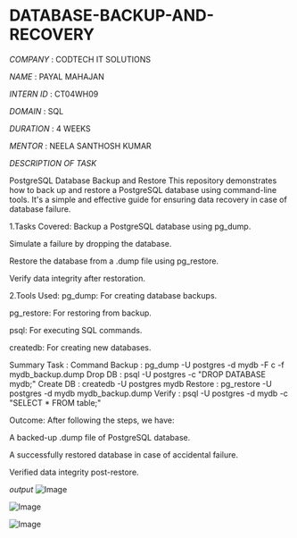 # DATABASE-BACKUP-AND-RECOVERY

*COMPANY* : CODTECH IT SOLUTIONS 

*NAME* : PAYAL MAHAJAN

*INTERN ID* : CT04WH09

*DOMAIN* : SQL

*DURATION* : 4 WEEKS

*MENTOR* : NEELA SANTHOSH KUMAR

*DESCRIPTION OF TASK*

PostgreSQL Database Backup and Restore
This repository demonstrates how to back up and restore a PostgreSQL database using command-line tools. It's a simple and effective guide for ensuring data recovery in case of database failure.

1.Tasks Covered:
Backup a PostgreSQL database using pg_dump.

Simulate a failure by dropping the database.

Restore the database from a .dump file using pg_restore.

Verify data integrity after restoration.

2.Tools Used:
pg_dump: For creating database backups.

pg_restore: For restoring from backup.

psql: For executing SQL commands.

createdb: For creating new databases.

Summary
Task :	Command
Backup :	pg_dump -U postgres -d mydb -F c -f mydb_backup.dump
Drop DB :	psql -U postgres -c "DROP DATABASE mydb;"
Create DB :	createdb -U postgres mydb
Restore :	pg_restore -U postgres -d mydb mydb_backup.dump
Verify :	psql -U postgres -d mydb -c "SELECT * FROM table;"

Outcome:
After following the steps, we have:

A backed-up .dump file of PostgreSQL database.

A successfully restored database in case of accidental failure.

Verified data integrity post-restore.

*output*
![Image](https://github.com/user-attachments/assets/816427ca-4927-448a-98ca-fc44834bc475)

![Image](https://github.com/user-attachments/assets/a61fea12-5555-4384-a924-ab1169748103)

![Image](https://github.com/user-attachments/assets/730beefa-0eff-4e8d-8a71-4d9bd9eef5db)
